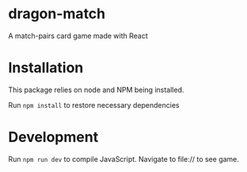# dragon-match
A match-pairs card game made with React

# Installation

This package relies on node and NPM being installed. 

Run `npm install` to restore necessary dependencies

# Development

Run `npm run dev` to compile JavaScript. Navigate to file://<wherever index.html is> to see game.
